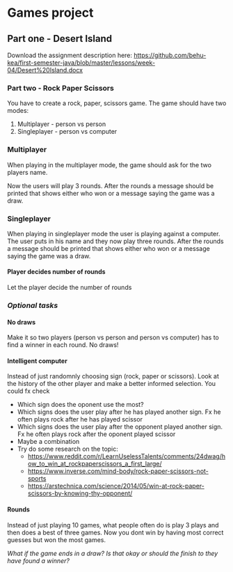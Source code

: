 

# Games project



## Part one - Desert Island

Download the assignment description here: https://github.com/behu-kea/first-semester-java/blob/master/lessons/week-04/Desert%20Island.docx



### Part two - Rock Paper Scissors

You have to create a rock, paper, scissors game. The game should have two modes:

1. Multiplayer - person vs person
2. Singleplayer - person vs computer



### Multiplayer

When playing in the multiplayer mode, the game should ask for the two players name. 

Now the users will play 3 rounds. After the rounds a message should be printed that shows either who won or a message saying the game was a draw. 



### Singleplayer

When playing in singleplayer mode the user is playing against a computer. The user puts in his name and they now play three rounds. After the rounds a message should be printed that shows either who won or a message saying the game was a draw. 



#### Player decides number of rounds

Let the player decide the number of rounds



### *Optional tasks*

#### No draws

Make it so two players (person vs person and person vs computer) has to find a winner in each round. No draws!



#### Intelligent computer

Instead of just randomnly choosing sign (rock, paper or scissors). Look at the history of the other player and make a better informed selection. You could fx check

- Which sign does the oponent use the most?
- Which signs does the user play after he has played another sign. Fx he often plays rock after he has played scissor
- Which signs does the user play after the opponent played another sign. Fx he often plays rock after the oponent played scissor
- Maybe a combination
- Try do some research on the topic:
  -  https://www.reddit.com/r/LearnUselessTalents/comments/24dwag/how_to_win_at_rockpaperscissors_a_first_large/
  -  https://www.inverse.com/mind-body/rock-paper-scissors-not-sports
  -  https://arstechnica.com/science/2014/05/win-at-rock-paper-scissors-by-knowing-thy-opponent/



#### Rounds

Instead of just playing 10 games, what people often do is play 3 plays and then does a best of three games. Now you dont win by having most correct guesses but won the most games.

*What if the game ends in a draw? Is that okay or should the finish to they have found a winner?*


